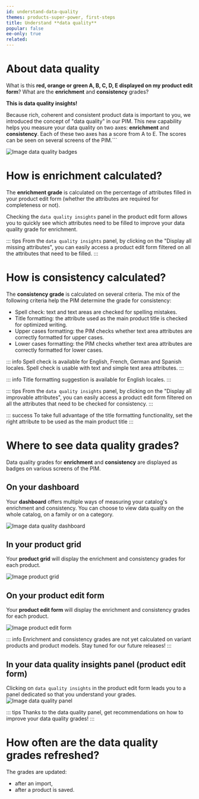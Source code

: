 ```yaml
---
id: understand-data-quality
themes: products-super-power, first-steps
title: Understand **data quality**
popular: false
ee-only: true
related:
---
```


# About data quality
What is this **red, orange or green A, B, C, D, E displayed on my product edit form**? What are the **enrichment** and **consistency** grades?

**This is data quality insights!**

Because rich, coherent and consistent product data is important to you, we introduced the concept of "data quality" in our PIM.
This new capability helps you measure your data quality on two axes: **enrichment** and **consistency**.
Each of these two axes has a score from A to E. The scores can be seen on several screens of the PIM.```

![Image data quality badges](../img/data-quality-grades.png)

# How is enrichment calculated?
The **enrichment grade** is calculated on the percentage of attributes filled in your product edit form (whether the attributes are required for completeness or not).

Checking the `data quality insights` panel in the product edit form allows you to quickly see which attributes need to be filled to improve your data quality grade for enrichment.

::: tips
From the `data quality insights` panel, by clicking on the "Display all missing attributes", you can easily access a product edit form filtered on all the attributes that need to be filled.
:::

# How is consistency calculated?

The **consistency grade** is calculated on several criteria. The mix of the following criteria help the PIM determine the grade for consistency:
- Spell check: text and text areas are checked for spelling mistakes.
- Title formatting: the attribute used as the main product title is checked for optimized writing.
- Upper cases formatting: the PIM checks whether text area attributes are correctly formatted for upper cases.
- Lower cases formatting: the PIM checks whether text area attributes are correctly formatted for lower cases.

::: info
Spell check is available for English, French, German and Spanish locales.
Spell check is usable with text and simple text area attributes.
:::

::: info
Title formatting suggestion is available for English locales.
:::

::: tips
From the `data quality insights` panel, by clicking on the "Display all improvable attributes", you can easily access a product edit form filtered on all the attributes that need to be checked for consistency.
:::

::: success
To take full advantage of the title formatting functionality, set the right attribute to be used as the main product title
:::

# Where to see data quality grades?
Data quality grades for **enrichment** and **consistency** are displayed as badges on various screens of the PIM.

## On your dashboard
Your **dashboard** offers multiple ways of measuring your catalog's enrichment and consistency. You can choose to view data quality on the whole catalog, on a family or on a category.

![Image data quality dashboard](../img/data-quality-dashboard.png)

## In your product grid
Your **product grid** will display the enrichment and consistency grades for each product.

![Image product grid](../img/data-quality-grid.png)

## On your product edit form
Your **product edit form** will display the enrichment and consistency grades for each product.

![Image product edit form](../img/data-quality-pef.png)

::: info
Enrichment and consistency grades are not yet calculated on variant products and product models. Stay tuned for our future releases!
:::

## In your data quality insights panel (product edit form)
Clicking on `data quality insights` in the product edit form leads you to a panel dedicated so that you understand your grades.
![Image data quality panel](../img/data-quality-panel.png)

::: tips
Thanks to the data quality panel, get recommendations on how to improve your data quality grades!
:::

# How often are the data quality grades refreshed?
The grades are updated:
- after an import,
- after a product is saved.
